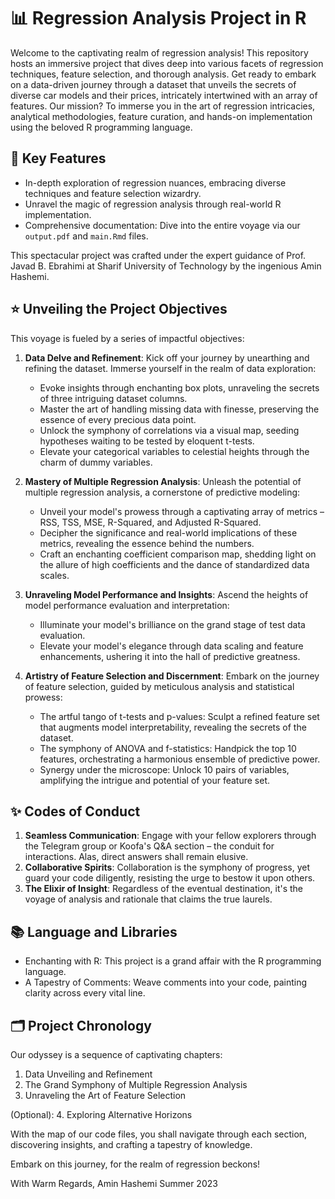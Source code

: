 # 📊 Regression Analysis Project in R

Welcome to the captivating realm of regression analysis! This repository hosts an immersive project that dives deep into various facets of regression techniques, feature selection, and thorough analysis. Get ready to embark on a data-driven journey through a dataset that unveils the secrets of diverse car models and their prices, intricately intertwined with an array of features. Our mission? To immerse you in the art of regression intricacies, analytical methodologies, feature curation, and hands-on implementation using the beloved R programming language.

## 🌟 Key Features

- In-depth exploration of regression nuances, embracing diverse techniques and feature selection wizardry.
- Unravel the magic of regression analysis through real-world R implementation.
- Comprehensive documentation: Dive into the entire voyage via our `output.pdf` and `main.Rmd` files.

This spectacular project was crafted under the expert guidance of Prof. Javad B. Ebrahimi at Sharif University of Technology by the ingenious Amin Hashemi.

## ⭐ Unveiling the Project Objectives

This voyage is fueled by a series of impactful objectives:

1. **Data Delve and Refinement**: Kick off your journey by unearthing and refining the dataset. Immerse yourself in the realm of data exploration:

   - Evoke insights through enchanting box plots, unraveling the secrets of three intriguing dataset columns.
   - Master the art of handling missing data with finesse, preserving the essence of every precious data point.
   - Unlock the symphony of correlations via a visual map, seeding hypotheses waiting to be tested by eloquent t-tests.
   - Elevate your categorical variables to celestial heights through the charm of dummy variables.

2. **Mastery of Multiple Regression Analysis**: Unleash the potential of multiple regression analysis, a cornerstone of predictive modeling:

   - Unveil your model's prowess through a captivating array of metrics – RSS, TSS, MSE, R-Squared, and Adjusted R-Squared.
   - Decipher the significance and real-world implications of these metrics, revealing the essence behind the numbers.
   - Craft an enchanting coefficient comparison map, shedding light on the allure of high coefficients and the dance of standardized data scales.

3. **Unraveling Model Performance and Insights**: Ascend the heights of model performance evaluation and interpretation:

   - Illuminate your model's brilliance on the grand stage of test data evaluation.
   - Elevate your model's elegance through data scaling and feature enhancements, ushering it into the hall of predictive greatness.

4. **Artistry of Feature Selection and Discernment**: Embark on the journey of feature selection, guided by meticulous analysis and statistical prowess:

   - The artful tango of t-tests and p-values: Sculpt a refined feature set that augments model interpretability, revealing the secrets of the dataset.
   - The symphony of ANOVA and f-statistics: Handpick the top 10 features, orchestrating a harmonious ensemble of predictive power.
   - Synergy under the microscope: Unlock 10 pairs of variables, amplifying the intrigue and potential of your feature set.

## ✨ Codes of Conduct

1. **Seamless Communication**: Engage with your fellow explorers through the Telegram group or Koofa's Q&A section – the conduit for interactions. Alas, direct answers shall remain elusive.
2. **Collaborative Spirits**: Collaboration is the symphony of progress, yet guard your code diligently, resisting the urge to bestow it upon others.
3. **The Elixir of Insight**: Regardless of the eventual destination, it's the voyage of analysis and rationale that claims the true laurels.

## 📚 Language and Libraries

- Enchanting with R: This project is a grand affair with the R programming language.
- A Tapestry of Comments: Weave comments into your code, painting clarity across every vital line.

## 🗂️ Project Chronology

Our odyssey is a sequence of captivating chapters:

1. Data Unveiling and Refinement
2. The Grand Symphony of Multiple Regression Analysis
3. Unraveling the Art of Feature Selection

(Optional):
4. Exploring Alternative Horizons

With the map of our code files, you shall navigate through each section, discovering insights, and crafting a tapestry of knowledge.

Embark on this journey, for the realm of regression beckons!

With Warm Regards,
Amin Hashemi
Summer 2023
